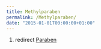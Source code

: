 ```yaml
---
title: Methylparaben
permalink: /Methylparaben/
date: "2015-01-01T00:00:00+01:00"
---
```


1.  redirect [Paraben](/atopedia/Paraben "wikilink")
